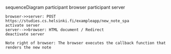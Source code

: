 sequenceDiagram
    participant browser
    participant server

    browser->>server: POST https://studies.cs.helsinki.fi/exampleapp/new_note_spa
    activate server
    server-->>browser: HTML document / Redirect
    deactivate server

    Note right of browser: The browser executes the callback function that renders the new note
